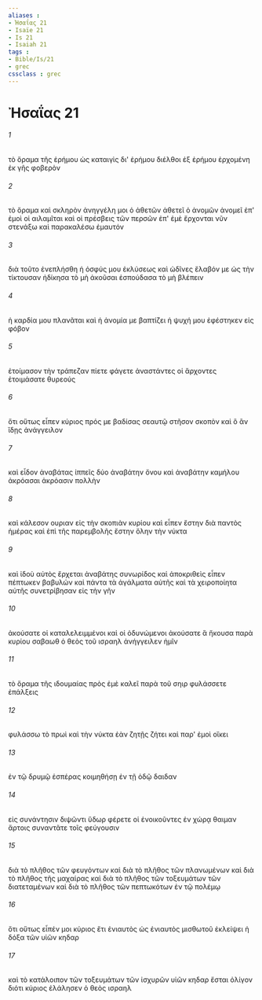 ```yaml
---
aliases : 
- Ἠσαΐας 21
- Isaïe 21
- Is 21
- Isaiah 21
tags : 
- Bible/Is/21
- grec
cssclass : grec
---
```


# Ἠσαΐας 21

###### 1
τὸ ὅραμα τῆς ἐρήμου ὡς καταιγὶς δι' ἐρήμου διέλθοι ἐξ ἐρήμου ἐρχομένη ἐκ γῆς φοβερὸν
###### 2
τὸ ὅραμα καὶ σκληρὸν ἀνηγγέλη μοι ὁ ἀθετῶν ἀθετεῖ ὁ ἀνομῶν ἀνομεῖ ἐπ' ἐμοὶ οἱ αιλαμῖται καὶ οἱ πρέσβεις τῶν περσῶν ἐπ' ἐμὲ ἔρχονται νῦν στενάξω καὶ παρακαλέσω ἐμαυτόν
###### 3
διὰ τοῦτο ἐνεπλήσθη ἡ ὀσφύς μου ἐκλύσεως καὶ ὠδῖνες ἔλαβόν με ὡς τὴν τίκτουσαν ἠδίκησα τὸ μὴ ἀκοῦσαι ἐσπούδασα τὸ μὴ βλέπειν
###### 4
ἡ καρδία μου πλανᾶται καὶ ἡ ἀνομία με βαπτίζει ἡ ψυχή μου ἐφέστηκεν εἰς φόβον
###### 5
ἑτοίμασον τὴν τράπεζαν πίετε φάγετε ἀναστάντες οἱ ἄρχοντες ἑτοιμάσατε θυρεούς
###### 6
ὅτι οὕτως εἶπεν κύριος πρός με βαδίσας σεαυτῷ στῆσον σκοπὸν καὶ ὃ ἂν ἴδῃς ἀνάγγειλον
###### 7
καὶ εἶδον ἀναβάτας ἱππεῖς δύο ἀναβάτην ὄνου καὶ ἀναβάτην καμήλου ἀκρόασαι ἀκρόασιν πολλὴν
###### 8
καὶ κάλεσον ουριαν εἰς τὴν σκοπιὰν κυρίου καὶ εἶπεν ἔστην διὰ παντὸς ἡμέρας καὶ ἐπὶ τῆς παρεμβολῆς ἔστην ὅλην τὴν νύκτα
###### 9
καὶ ἰδοὺ αὐτὸς ἔρχεται ἀναβάτης συνωρίδος καὶ ἀποκριθεὶς εἶπεν πέπτωκεν βαβυλών καὶ πάντα τὰ ἀγάλματα αὐτῆς καὶ τὰ χειροποίητα αὐτῆς συνετρίβησαν εἰς τὴν γῆν
###### 10
ἀκούσατε οἱ καταλελειμμένοι καὶ οἱ ὀδυνώμενοι ἀκούσατε ἃ ἤκουσα παρὰ κυρίου σαβαωθ ὁ θεὸς τοῦ ισραηλ ἀνήγγειλεν ἡμῖν
###### 11
τὸ ὅραμα τῆς ιδουμαίας πρὸς ἐμὲ καλεῖ παρὰ τοῦ σηιρ φυλάσσετε ἐπάλξεις
###### 12
φυλάσσω τὸ πρωὶ καὶ τὴν νύκτα ἐὰν ζητῇς ζήτει καὶ παρ' ἐμοὶ οἴκει
###### 13
ἐν τῷ δρυμῷ ἑσπέρας κοιμηθήσῃ ἐν τῇ ὁδῷ δαιδαν
###### 14
εἰς συνάντησιν διψῶντι ὕδωρ φέρετε οἱ ἐνοικοῦντες ἐν χώρᾳ θαιμαν ἄρτοις συναντᾶτε τοῖς φεύγουσιν
###### 15
διὰ τὸ πλῆθος τῶν φευγόντων καὶ διὰ τὸ πλῆθος τῶν πλανωμένων καὶ διὰ τὸ πλῆθος τῆς μαχαίρας καὶ διὰ τὸ πλῆθος τῶν τοξευμάτων τῶν διατεταμένων καὶ διὰ τὸ πλῆθος τῶν πεπτωκότων ἐν τῷ πολέμῳ
###### 16
ὅτι οὕτως εἶπέν μοι κύριος ἔτι ἐνιαυτὸς ὡς ἐνιαυτὸς μισθωτοῦ ἐκλείψει ἡ δόξα τῶν υἱῶν κηδαρ
###### 17
καὶ τὸ κατάλοιπον τῶν τοξευμάτων τῶν ἰσχυρῶν υἱῶν κηδαρ ἔσται ὀλίγον διότι κύριος ἐλάλησεν ὁ θεὸς ισραηλ
